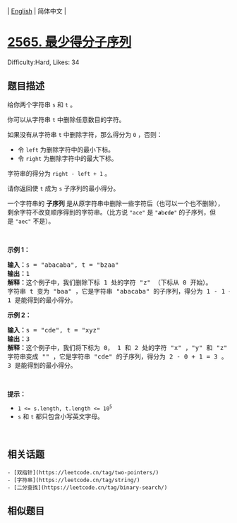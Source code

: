 
| [English](problem_en.md) | 简体中文 |

# [2565. 最少得分子序列](https://leetcode.cn/problems/subsequence-with-the-minimum-score/)
Difficulty:Hard, Likes: 34

## 题目描述

<p>给你两个字符串&nbsp;<code>s</code> 和&nbsp;<code>t</code>&nbsp;。</p>

<p>你可以从字符串 <code>t</code>&nbsp;中删除任意数目的字符。</p>

<p>如果没有从字符串&nbsp;<code>t</code>&nbsp;中删除字符，那么得分为&nbsp;<code>0</code>&nbsp;，否则：</p>

<ul>
	<li>令&nbsp;<code>left</code>&nbsp;为删除字符中的最小下标。</li>
	<li>令&nbsp;<code>right</code>&nbsp;为删除字符中的最大下标。</li>
</ul>

<p>字符串的得分为&nbsp;<code>right - left + 1</code>&nbsp;。</p>

<p>请你返回使<em>&nbsp;</em><code>t</code><em> </em>成为<em>&nbsp;</em><code>s</code>&nbsp;子序列的最小得分。</p>

<p>一个字符串的 <strong>子序列</strong>&nbsp;是从原字符串中删除一些字符后（也可以一个也不删除），剩余字符不改变顺序得到的字符串。（比方说&nbsp;<code>"ace"</code> 是&nbsp;<code>"<strong><em>a</em></strong>b<strong><em>c</em></strong>d<strong><em>e</em></strong>"</code>&nbsp;的子序列，但是&nbsp;<code>"aec"</code>&nbsp;不是）。</p>

<p>&nbsp;</p>

<p><strong>示例 1：</strong></p>

<pre>
<b>输入：</b>s = "abacaba", t = "bzaa"
<b>输出：</b>1
<b>解释：</b>这个例子中，我们删除下标 1 处的字符 "z" （下标从 0 开始）。
字符串 t 变为 "baa" ，它是字符串 "abacaba" 的子序列，得分为 1 - 1 + 1 = 1 。
1 是能得到的最小得分。
</pre>

<p><strong>示例 2：</strong></p>

<pre>
<b>输入：</b>s = "cde", t = "xyz"
<b>输出：</b>3
<b>解释：</b>这个例子中，我们将下标为 0， 1 和 2 处的字符 "x" ，"y" 和 "z" 删除（下标从 0 开始）。
字符串变成 "" ，它是字符串 "cde" 的子序列，得分为 2 - 0 + 1 = 3 。
3 是能得到的最小得分。
</pre>

<p>&nbsp;</p>

<p><strong>提示：</strong></p>

<ul>
	<li><code>1 &lt;= s.length, t.length &lt;= 10<sup>5</sup></code></li>
	<li><code>s</code> 和&nbsp;<code>t</code>&nbsp;都只包含小写英文字母。</li>
</ul>

<p>&nbsp;</p>


## 相关话题

    - [双指针](https://leetcode.cn/tag/two-pointers/)
    - [字符串](https://leetcode.cn/tag/string/)
    - [二分查找](https://leetcode.cn/tag/binary-search/)

## 相似题目

